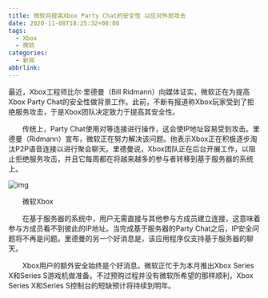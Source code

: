```yaml
---
title: 微软将提高Xbox Party Chat的安全性 以应对外部攻击
date: 2020-11-08T18:25:32+08:00
tags:
  - Xbox
  - 微软
categories:
  - 新闻
abbrlink:
---
```


最近，Xbox工程师比尔·里德曼（Bill Ridmann）向媒体证实，微软正在为提高Xbox Party Chat的安全性做背景工作。此前，不断有报道称Xbox玩家受到了拒绝服务攻击，于是Xbox团队决定致力于提高其安全性。

　　传统上，Party Chat使用对等连接进行操作，这会使IP地址容易受到攻击。里德曼（Ridmann）宣布，微软正在努力解决该问题。他表示Xbox正在积极逐步淘汰P2P语音连接以进行聚会聊天。里德曼说，Xbox团队正在后台开展工作，以阻止拒绝服务攻击，并且它每周都在将越来越多的参与者转移到基于服务器的系统上。

![img](https://cdn.jsdelivr.net/gh/yakeing/Documentation@main/Hexo/images/b034-kcpxnwv3743560.jpg)

　　微软Xbox

　　在基于服务器的系统中，用户无需直接与其他参与方成员建立连接，这意味着参与方成员看不到彼此的IP地址。当完成基于服务器的Party Chat之后，IP安全问题将不再是问题。里德曼的另一个好消息是，该应用程序仅支持基于服务器的聊天。

　　Xbox用户的额外安全始终是个好消息。微软正忙于为本月推出Xbox Series X和Series S游戏机做准备。不过预购过程并没有微软所希望的那样顺利，Xbox Series X和Series S控制台的短缺预计将持续到明年。